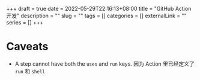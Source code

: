 +++
draft = true
date = 2022-05-29T22:16:13+08:00
title = "GitHub Action 开发"
description = ""
slug = ""
tags = []
categories = []
externalLink = ""
series = []
+++


# Caveats
- A step cannot have both the `uses` and `run` keys. 因为 Action 里已经定义了 `run` 和 `shell`

